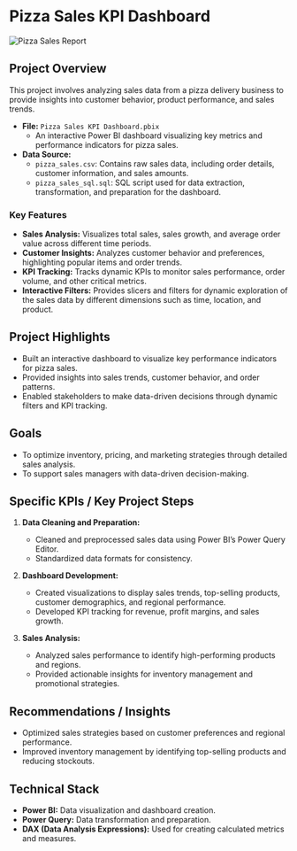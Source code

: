 # Pizza Sales KPI Dashboard

![Pizza Sales Report](<https://github.com/KantaponWongsanguan/PowerBI-Portfolio/blob/main/Dashboard%20Pizza%20Sales%20Report.png>)

## Project Overview
This project involves analyzing sales data from a pizza delivery business to provide insights into customer behavior, product performance, and sales trends.

- **File:** `Pizza Sales KPI Dashboard.pbix`
  - An interactive Power BI dashboard visualizing key metrics and performance indicators for pizza sales.
- **Data Source:**
  - `pizza_sales.csv`: Contains raw sales data, including order details, customer information, and sales amounts.
  - `pizza_sales_sql.sql`: SQL script used for data extraction, transformation, and preparation for the dashboard.

### Key Features

- **Sales Analysis:** Visualizes total sales, sales growth, and average order value across different time periods.
- **Customer Insights:** Analyzes customer behavior and preferences, highlighting popular items and order trends.
- **KPI Tracking:** Tracks dynamic KPIs to monitor sales performance, order volume, and other critical metrics.
- **Interactive Filters:** Provides slicers and filters for dynamic exploration of the sales data by different dimensions such as time, location, and product.

## Project Highlights

- Built an interactive dashboard to visualize key performance indicators for pizza sales.
- Provided insights into sales trends, customer behavior, and order patterns.
- Enabled stakeholders to make data-driven decisions through dynamic filters and KPI tracking.

## Goals
- To optimize inventory, pricing, and marketing strategies through detailed sales analysis.
- To support sales managers with data-driven decision-making.

## Specific KPIs / Key Project Steps
1. **Data Cleaning and Preparation:**
   - Cleaned and preprocessed sales data using Power BI’s Power Query Editor.
   - Standardized data formats for consistency.

2. **Dashboard Development:**
   - Created visualizations to display sales trends, top-selling products, customer demographics, and regional performance.
   - Developed KPI tracking for revenue, profit margins, and sales growth.

3. **Sales Analysis:**
   - Analyzed sales performance to identify high-performing products and regions.
   - Provided actionable insights for inventory management and promotional strategies.

## Recommendations / Insights
- Optimized sales strategies based on customer preferences and regional performance.
- Improved inventory management by identifying top-selling products and reducing stockouts.

## Technical Stack
- **Power BI:** Data visualization and dashboard creation.
- **Power Query:** Data transformation and preparation.
- **DAX (Data Analysis Expressions):** Used for creating calculated metrics and measures.
